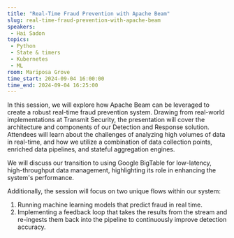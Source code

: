 ```yaml
---
title: "Real-Time Fraud Prevention with Apache Beam"
slug: real-time-fraud-prevention-with-apache-beam
speakers:
 - Hai Sadon
topics:
 - Python
 - State & timers
 - Kubernetes
 - ML
room: Mariposa Grove
time_start: 2024-09-04 16:00:00
time_end: 2024-09-04 16:25:00
---
```


In this session, we will explore how Apache Beam can be leveraged to create a robust real-time fraud prevention system. Drawing from real-world implementations at Transmit Security, the presentation will cover the architecture and components of our Detection and Response solution. Attendees will learn about the challenges of analyzing high volumes of data in real-time, and how we utilize a combination of data collection points, enriched data pipelines, and stateful aggregation engines.

We will discuss our transition to using Google BigTable for low-latency, high-throughput data management, highlighting its role in enhancing the system's performance. 

Additionally, the session will focus on two unique flows within our system:
1. Running machine learning models that predict fraud in real time.
2. Implementing a feedback loop that takes the results from the stream and re-ingests them back into the pipeline to continuously improve detection accuracy.